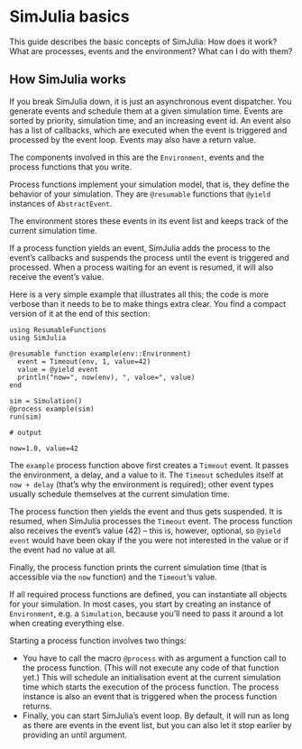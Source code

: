 # SimJulia basics

This guide describes the basic concepts of SimJulia: How does it work? What are processes, events and the environment? What can I do with them?

## How SimJulia works

If you break SimJulia down, it is just an asynchronous event dispatcher. You generate events and schedule them at a given simulation time. Events are sorted by priority, simulation time, and an increasing event id. An event also has a list of callbacks, which are executed when the event is triggered and processed by the event loop. Events may also have a return value.

The components involved in this are the `Environment`, events and the process functions that you write.

Process functions implement your simulation model, that is, they define the behavior of your simulation. They are `@resumable` functions that `@yield` instances of `AbstractEvent`.

The environment stores these events in its event list and keeps track of the current simulation time.

If a process function yields an event, SimJulia adds the process to the event’s callbacks and suspends the process until the event is triggered and processed. When a process waiting for an event is resumed, it will also receive the event’s value.

Here is a very simple example that illustrates all this; the code is more verbose than it needs to be to make things extra clear. You find a compact version of it at the end of this section:

```jldoctest
using ResumableFunctions
using SimJulia

@resumable function example(env::Environment)
  event = Timeout(env, 1, value=42)
  value = @yield event
  println("now=", now(env), ", value=", value)
end

sim = Simulation()
@process example(sim)
run(sim)

# output

now=1.0, value=42
```

The `example` process function above first creates a `Timeout` event. It passes the environment, a delay, and a value to it. The `Timeout` schedules itself at `now + delay` (that’s why the environment is required); other event types usually schedule themselves at the current simulation time.

The process function then yields the event and thus gets suspended. It is resumed, when SimJulia processes the `Timeout` event. The process function also receives the event’s value (42) – this is, however, optional, so `@yield event` would have been okay if the you were not interested in the value or if the event had no value at all.

Finally, the process function prints the current simulation time (that is accessible via the `now` function) and the `Timeout`’s value.

If all required process functions are defined, you can instantiate all objects for your simulation. In most cases, you start by creating an instance of `Environment`, e.g. a `Simulation`, because you’ll need to pass it around a lot when creating everything else.

Starting a process function involves two things:

- You have to call the macro `@process` with as argument a function call to the process function. (This will not execute any code of that function yet.) This will schedule an initialisation event at the current simulation time which starts the execution of the process function. The process instance is also an event that is triggered when the process function returns.
- Finally, you can start SimJulia’s event loop. By default, it will run as long as there are events in the event list, but you can also let it stop earlier by providing an until argument.